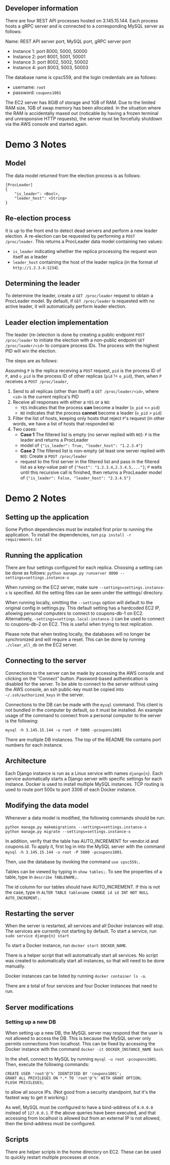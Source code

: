 ## Developer information

There are four REST API processes hosted on 3.145.15.144. Each process hosts a gRPC server and is connected to
a corresponding MySQL server as follows:

Name: REST API server port, MySQL port, gRPC server port
* Instance 1: port 8000, 5000, 50000
* Instance 2: port 8001, 5001, 50001
* Instance 3: port 8002, 5002, 50002
* Instance 4: port 8003, 5003, 50003

The database name is cpsc559, and the login credentials are as follows:
* username: `root`
* password: `coupons1001`

The EC2 server has 8GiB of storage and 1GB of RAM.
Due to the limited RAM size, 1GB of swap memory has been allocated. In the situation where the
RAM is accidentally maxed out (noticable by having a frozen terminal and unresponsive HTTP requests), the server
must be forcefully shutdown via the AWS console and started again.

# Demo 3 Notes

## Model
The data model returned from the election process is as follows:

```
[ProcLeader]
{
    "is_leader": <Bool>,
    "leader_host": <String>
}
```

## Re-election process
It is up to the front end to detect dead servers and perform a new leader election. A re-election can be requested
by performing a `POST /proc/leader`. This returns a ProcLeader data model containing two values:
* `is_leader` indicating whether the replica processing the request won itself as a leader
* `leader_host` containing the host of the leader replica (in the format of `http://1.2.3.4:1234`).

## Determining the leader

To determine the leader, create a `GET /proc/leader` request to obtain a ProcLeader model. By default, if `GET /proc/leader`
is requested with no active leader, it will automatically perform leader election.


## Leader election implementation

The leader (re-)election is done by creating a public endpoint `POST /proc/leader` to initiate the election with a non-public
endpoint `GET /proc/leader/<id>` to compare process IDs. The process with the highest PID will win the election.

The steps are as follows:

Assuming `P` is the replica receiving a `POST` request, `pid` is the process ID of `P`, and `o_pid` is the
process ID of other replicas (`pid` != `o_pid`), then, when `P` receives a `POST /proc/leader`,
1. Send to all replicas (other than itself) a `GET /proc/leader/<id>`, where `<id>` is the current replica's PID
2. Receive all responses with either a `YES` or a `NO`:
    * `YES` indicates that the process **can** become a leader (`o_pid` &lt;= `pid`)
    * `NO` indicates that the process **cannot** become a leader (`o_pid` &gt; `pid`)
3. Filter the list of hosts, keeping only hosts that reject `P`'s request (in other words, we have a list of
    hosts that responded `NO`
4. Two cases:
    * **Case 1** The filtered list is empty (no server replied with `NO`): `P` is the leader and returns a ProcLeader
    * model of `{"is_leader": True, "leader_host": "1.2.3.4"}`
    * **Case 2** The filtered list is non-empty (at least one server replied with `NO`): Create a `POST /proc/leader`
    * request to the first server in the filtered list and pass in the filtered list as
    a key-value pair of `{"host": "1.2.3.4,2.3.4.5,..."}`; `P` waits until this recursive call is finished, then returns
    a ProcLeader model of `{"is_leader": False, "leader_host": "2.3.4.5"}`


# Demo 2 Notes

## Setting up the application
Some Python dependencies must be installed first prior to running the application.
To install the dependencies, run
`pip install -r requirements.txt`

## Running the application
There are four settings configured for each replica. Choosing a setting can be done as follows:
`python manage.py runserver 8000 --settings=settings.instance-x`

When running on the EC2 server, make sure `--settings=settings.instance-x` is specified.
All the setting files can be seen under the settings/ directory.

When running locally, omitting the `--settings` option will default to the original config in settings.py. This
default setting has a hardcoded EC2 IP, allowing personal computers to connect to coupons-db-1 on EC2. Alternatively, `-settings=settings.local-instance-2` can
be used to connect to coupons-db-2 on EC2. This is useful when trying to test replication.

Please note that when testing locally, the databases will no longer be synchronized and will require a reset.
This can be done by running `./clear_all_db` on the EC2 server.

## Connecting to the server
Connections to the server can be made by accessing the AWS console and clicking on the "Connect" button. Password-based authentication is disabled for the server.
To be able to connect to the server without using the AWS console, an ssh
public-key must be copied into `~/.ssh/authorized_keys` in the server.

Connections to the DB can be made with the `mysql` command. This client is not bundled in the
computer by default, so it must be installed. An example usage of the command
to connect from a personal computer to the server is the following:
```
mysql -h 3.145.15.144 -u root -P 5000 -pcoupons1001
```
There are multiple DB instances. The top of the README file contains port numbers for each instance.


## Architecture
Each Django instance is run as a Linux service with names `django{n}`. Each service automatically starts a Django server with specific settings for each instance.
Docker is used to install multiple MySQL instances. TCP routing is used to route port 500x to port 3306 of each Docker instance.

## Modifying the data model

Whenever a data model is modified, the following commands should be run:
```
python manage.py makemigrations --settings=settings.instance-x
python manage.py migrate --settings=settings.instance-x
```

In addition, verify that the table has AUTO_INCREMENT for vendor.id and coupons.id. To apply it, first log in into
the MySQL server with the command
`mysql -h 3.145.15.144 -u root -P 5000 -pcoupons1001`.

Then, use the database by invoking the command
`use cpsc559;`.

Tables can be viewed by typing in `show tables;`. To see the properties of a table, type in
`describe TABLENAME;`.

The id column for our tables should have AUTO_INCREMENT. If this is not the case, type in
`ALTER TABLE tablename CHANGE id id INT NOT NULL AUTO_INCREMENT;`.

## Restarting the server
When the server is restarted, all services and all Docker instances will stop. The services are currently not starting
by default. To start a service, run
`sudo service django{n} start`

To start a Docker instance, run
`docker start DOCKER_NAME`.

There is a helper script that will automatically start all services. No script was
created to automatically start all instances, so that will need to be done manually.

Docker instances can be listed by running `docker container ls -a`.

There are a total of four services and four Docker instances that need to run.

## Server modifications

### Setting up a new DB
When setting up a new DB, the MySQL server may respond that the user is not allowed to access the DB. This is because
the MySQL server only permits connections from localhost. This
can be fixed by accessing the Docker instance with the command
`docker -it DOCKER_INSTANCE_NAME bash`.

In the shell, connect to MySQL by running `mysql -u root -pcoupons1001`. Then, execute the following commands:
```
CREATE USER 'root'@'%' IDENTIFIED BY 'coupons1001';
GRANT ALL PRIVILEGES ON *.* TO 'root'@'%' WITH GRANT OPTION;
FLUSH PRIVILEGES;
```
to allow all source IPs. (Not good from a security standpoint, but it's the fastest way to get it working.)

As well, MySQL must be configured to have a bind-address of `0.0.0.0` instead of
`127.0.0.1`. If the above queries have been executed, and that accessing from
localhost is allowed but from an external IP is not allowed, then the bind-address
must be configured.

## Scripts
There are helper scripts in the home directory on EC2. These can be used to quickly restart multiple processes at
once.

